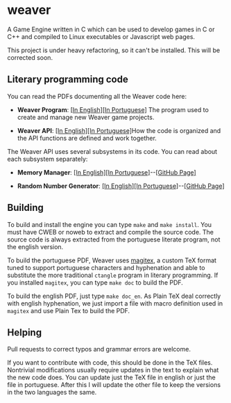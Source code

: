 # weaver

A Game Engine written in C which can be used to develop games in C or
C++ and compiled to Linux executables or Javascript web pages.

This project is under heavy refactoring, so it can't be
installed. This will be corrected soon.

## Literary programming code

You can read the PDFs documenting all the Weaver code here:

* **Weaver Program**: [[In
    English]](https://github.com/thiagoharry/weaver/blob/master/weaver_program_en.pdf)[[In
    Portuguese]](https://github.com/thiagoharry/weaver/blob/master/weaver_program.pdf)
    The program used to create and manage new Weaver game projects.

* **Weaver API**: [[In
    English]](https://github.com/thiagoharry/weaver/blob/master/weaver_api_en.pdf)[[In
    Portuguese]](https://github.com/thiagoharry/weaver/blob/master/weaver_api.pdf)How
    the code is organized and the API functions are defined and work
    together.


The Weaver API uses several subsystems in its code. You can read about
each subsystem separately:

* **Memory Manager**: [[In English]](https://github.com/thiagoharry/weaver-memory-manager/blob/master/weaver-memory-manager_en.pdf)[[In Portuguese]](https://github.com/thiagoharry/weaver-memory-manager/blob/master/weaver-memory-manager.pdf)--[[GitHub Page]](https://github.com/thiagoharry/weaver-memory-manager)

* **Random Number Generator**: [[In English]](https://github.com/thiagoharry/weaver-random/raw/master/weaver-random_en.pdf)[[In Portuguese]](https://github.com/thiagoharry/weaver-random/raw/master/weaver-random.pdf)--[[GitHub Page]](https://github.com/thiagoharry/weaver-random)

## Building

To build and install the engine you can type `make` and `make
install`. You must have CWEB or noweb to extract and compile the
source code. The source code is always extracted from the portuguese
literate program, not the english version.

To build the portuguese PDF, Weaver uses
[magitex](https://github.com/thiagoharry/magitex), a custom TeX format
tuned to support portuguese characters and hyphenation and able to
substitute the more traditional `ctangle` program in literary
programming. If you installed `magitex`, you can type `make doc` to
build the PDF.

To build the english PDF, just type `make doc_en`. As Plain TeX deal
correctly with english hyphenation, we just import a file with macro
definition used in `magitex` and use Plain Tex to build the PDF.

## Helping

Pull requests to correct typos and grammar errors are welcome.

If you want to contribute with code, this should be done in the TeX
files. Nontrivial modifications usually require updates in the text to
explain what the new code does. You can update just the TeX file in
english or just the file in portuguese. After this I will update the
other file to keep the versions in the two languages the same.